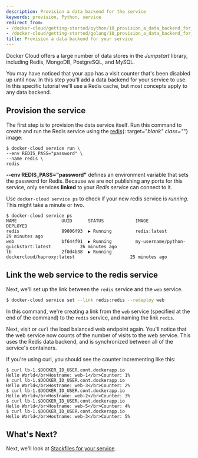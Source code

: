 ```yaml
---
description: Provision a data backend for the service
keywords: provision, Python, service
redirect_from:
- /docker-cloud/getting-started/python/10_provision_a_data_backend_for_your_service/
- /docker-cloud/getting-started/golang/10_provision_a_data_backend_for_your_service/
title: Provision a data backend for your service
---
```


Docker Cloud offers a large number of data stores in the *Jumpstart* library,
including Redis, MongoDB, PostgreSQL, and MySQL.

You may have noticed that your app has a visit counter that's been disabled up
until now. In this step you'll add a data backend for your service to use. In
this specific tutorial we'll use a Redis cache, but most concepts apply to any
data backend.

## Provision the service

The first step is to provision the data service itself. Run this command to
create and run the Redis service using the [redis](https://github.com/docker-library/redis/){: target="_blank" class="_"}
image:

```none
$ docker-cloud service run \
--env REDIS_PASS="password" \
--name redis \
redis
```
**--env REDIS_PASS="password"** defines an environment variable that sets the password for Redis. Because we are not publishing any ports for this service, only services **linked** to your *Redis service* can connect to it.

Use `docker-cloud service ps` to check if your new redis service is *running*. This might take a minute or two.

```none
$ docker-cloud service ps
NAME                 UUID      STATUS            IMAGE                                          DEPLOYED
redis                89806f93  ▶ Running         redis:latest                                   29 minutes ago
web                  bf644f91  ▶ Running         my-username/python-quickstart:latest           26 minutes ago
lb                   2f0d4b38  ▶ Running         dockercloud/haproxy:latest                     25 minutes ago
```

## Link the web service to the redis service

Next, we'll set up the link between the `redis` service and the `web` service.

```bash
$ docker-cloud service set --link redis:redis --redeploy web
```

In this command, we're creating a link from the `web` service (specified at the end of the command) to the `redis` service, and naming the link `redis`.

Next, visit or `curl` the load balanced web endpoint again. You'll notice that the web service now counts of the number of visits to the web service. This uses the Redis data backend, and is synchronized between all of the service's containers.

If you're using curl, you should see the counter incrementing like this:

```none
$ curl lb-1.$DOCKER_ID_USER.cont.dockerapp.io
Hello World</br>Hostname: web-1</br>Counter: 1%
$ curl lb-1.$DOCKER_ID_USER.cont.dockerapp.io
Hello World</br>Hostname: web-3</br>Counter: 2%
$ curl lb-1.$DOCKER_ID_USER.cont.dockerapp.io
Hello World</br>Hostname: web-2</br>Counter: 3%
$ curl lb-1.$DOCKER_ID_USER.cont.dockerapp.io
Hello World</br>Hostname: web-5</br>Counter: 4%
$ curl lb-1.$DOCKER_ID_USER.cont.dockerapp.io
Hello World</br>Hostname: web-3</br>Counter: 5%
```

## What's Next?

Next, we'll look at [Stackfiles for your service](11_service_stacks.md).
